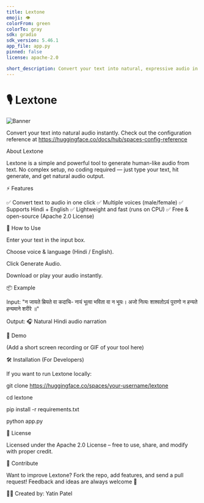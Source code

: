 ```yaml
---
title: Lextone
emoji: 👁
colorFrom: green
colorTo: gray
sdk: gradio
sdk_version: 5.46.1
app_file: app.py
pinned: false
license: apache-2.0

short_description: Convert your text into natural, expressive audio in seconds.
---
```

# 🎙️ Lextone  

![Banner](https://huggingface.co/spaces/Ytesting/Lextone/resolve/main/logobanner.png)

Convert your text into natural audio instantly.
Check out the configuration reference at https://huggingface.co/docs/hub/spaces-config-reference

About Lextone

Lextone is a simple and powerful tool to generate human-like audio from text.
No complex setup, no coding required — just type your text, hit generate, and get natural audio output.

⚡ Features

✅ Convert text to audio in one click
✅ Multiple voices (male/female)
✅ Supports Hindi + English
✅ Lightweight and fast (runs on CPU)
✅ Free & open-source (Apache 2.0 License)

🚀 How to Use

Enter your text in the input box.

Choose voice & language (Hindi / English).

Click Generate Audio.

Download or play your audio instantly.

📦 Example

Input:
"न जायते म्रियते वा कदाचि-
नायं भूत्वा भविता वा न भूयः।
अजो नित्यः शाश्वतोऽयं पुराणो
न हन्यते हन्यमाने शरीरे ॥"

Output:
🎧 Natural Hindi audio narration

📸 Demo

(Add a short screen recording or GIF of your tool here)

🛠️ Installation (For Developers)

If you want to run Lextone locally:

git clone https://huggingface.co/spaces/your-username/lextone

cd lextone

pip install -r requirements.txt

python app.py

📜 License

Licensed under the Apache 2.0 License – free to use, share, and modify with proper credit.

🌟 Contribute

Want to improve Lextone? Fork the repo, add features, and send a pull request!
Feedback and ideas are always welcome 🙏



👨‍💻 Created by: Yatin Patel